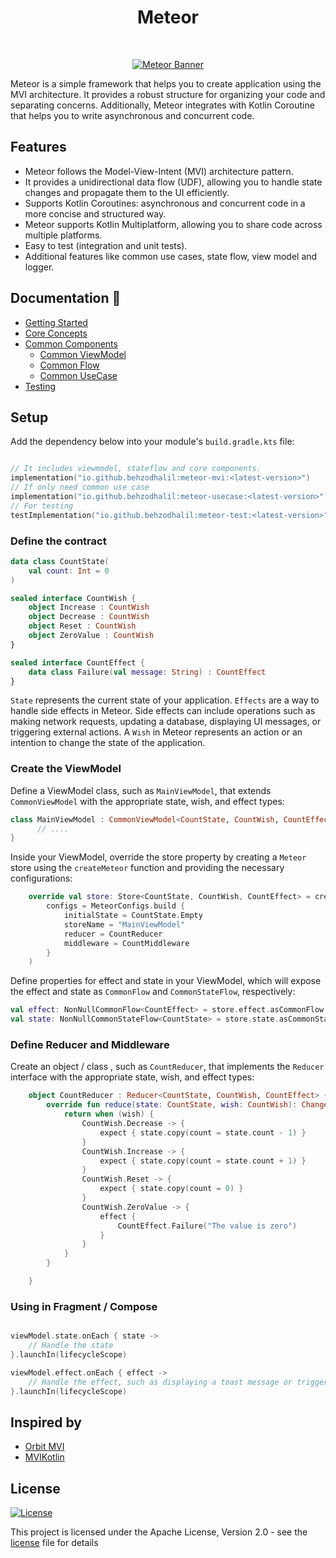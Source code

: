 <h1 align="center">Meteor</h1></br>

<p align="center">
  <a href="https://github.com/getspherelabs/meteor"><img  alt="Meteor Banner" src="https://github.com/getspherelabs/meteor/blob/main/docs/images/Banner%20-%20%20Meteor.png?raw=true"/></a> <br>
</p>

Meteor is a simple framework that helps you to create application using the MVI architecture. It provides a robust structure for organizing your code and separating concerns. Additionally, Meteor integrates with Kotlin Coroutine that helps you to write asynchronous and concurrent code.

## Features

- Meteor follows the Model-View-Intent (MVI) architecture pattern.
- It provides a unidirectional data flow (UDF), allowing you to handle state changes and propagate them to the UI efficiently.
- Supports Kotlin Coroutines: asynchronous and concurrent code in a more concise and structured way.
- Meteor supports Kotlin Multiplatform, allowing you to share code across multiple platforms.
- Easy to test (integration and unit  tests).
- Additional features like common use cases, state flow, view model and logger.

## Documentation 📖

- [Getting Started](https://getspherelabs.github.io/meteor/guides/getting-started)
- [Core Concepts](https://getspherelabs.github.io/meteor/guides/concepts)
- [Common Components](https://getspherelabs.github.io/meteor/common/vm)
  - [Common ViewModel](https://getspherelabs.github.io/meteor/common/vm)  
  - [Common Flow](https://getspherelabs.github.io/meteor/common/flow)
  - [Common UseCase](https://getspherelabs.github.io/meteor/common/usecase)
- [Testing](https://getspherelabs.github.io/meteor/test/tests)


## Setup

Add the dependency below into your module's `build.gradle.kts` file:

```kt

// It includes viewmodel, stateflow and core components.
implementation("io.github.behzodhalil:meteor-mvi:<latest-version>")
// If only need common use case
implementation("io.github.behzodhalil:meteor-usecase:<latest-version>")
// For testing
testImplementation("io.github.behzodhalil:meteor-test:<latest-version>")
```
### Define the contract


```kt
data class CountState(
    val count: Int = 0
)

sealed interface CountWish {
    object Increase : CountWish
    object Decrease : CountWish
    object Reset : CountWish
    object ZeroValue : CountWish
}

sealed interface CountEffect {
    data class Failure(val message: String) : CountEffect
}
```

`State` represents the current state of your application. `Effects` are a way to handle side effects in Meteor. Side effects can include operations such as making network requests, updating a database, displaying UI messages, or triggering external actions.  A `Wish` in Meteor represents an action or an intention to change the state of the application.

### Create the ViewModel

Define a ViewModel class, such as `MainViewModel`, that extends `CommonViewModel` with the appropriate state, wish, and effect types:

```kt
class MainViewModel : CommonViewModel<CountState, CountWish, CountEffect>() {
      // ....
}
```

Inside your ViewModel, override the store property by creating a `Meteor` store using the `createMeteor` function and providing the necessary configurations:

```kt
    override val store: Store<CountState, CountWish, CountEffect> = createMeteor(
        configs = MeteorConfigs.build {
            initialState = CountState.Empty
            storeName = "MainViewModel"
            reducer = CountReducer
            middleware = CountMiddleware
        }
    )
```

Define properties for effect and state in your ViewModel, which will expose the effect and state as `CommonFlow` and `CommonStateFlow`, respectively:

```kt
val effect: NonNullCommonFlow<CountEffect> = store.effect.asCommonFlow()
val state: NonNullCommonStateFlow<CountState> = store.state.asCommonStateFlow()

```

### Define Reducer and Middleware

Create an object / class , such as `CountReducer`, that implements the `Reducer` interface with the appropriate state, wish, and effect types:

```kt
    object CountReducer : Reducer<CountState, CountWish, CountEffect> {
        override fun reduce(state: CountState, wish: CountWish): Change<CountState, CountEffect> {
            return when (wish) {
                CountWish.Decrease -> {
                    expect { state.copy(count = state.count - 1) }
                }
                CountWish.Increase -> {
                    expect { state.copy(count = state.count + 1) }
                }
                CountWish.Reset -> {
                    expect { state.copy(count = 0) }
                }
                CountWish.ZeroValue -> {
                    effect {
                        CountEffect.Failure("The value is zero")
                    }
                }
            }
        }

    }

```

### Using in Fragment / Compose

```kt

viewModel.state.onEach { state ->
    // Handle the state
}.launchIn(lifecycleScope)

viewModel.effect.onEach { effect ->
    // Handle the effect, such as displaying a toast message or triggering an action
}.launchIn(lifecycleScope)


```
## Inspired by

* [Orbit MVI](https://github.com/orbit-mvi/orbit-mvi)
* [MVIKotlin](https://github.com/arkivanov/MVIKotlin)

## License

[![License](https://img.shields.io/badge/License-Apache%202.0-blue.svg)](LICENSE.md)

This project is licensed under the Apache License, Version 2.0 - see the
[license](LICENSE.md) file for details
